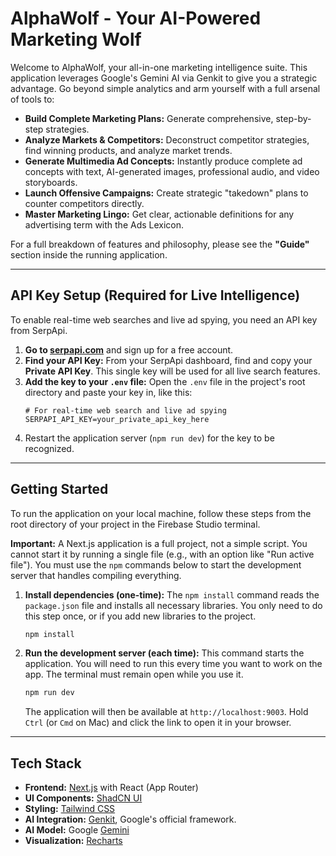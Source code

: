 # AlphaWolf - Your AI-Powered Marketing Wolf

Welcome to AlphaWolf, your all-in-one marketing intelligence suite. This application leverages Google's Gemini AI via Genkit to give you a strategic advantage. Go beyond simple analytics and arm yourself with a full arsenal of tools to:

*   **Build Complete Marketing Plans:** Generate comprehensive, step-by-step strategies.
*   **Analyze Markets & Competitors:** Deconstruct competitor strategies, find winning products, and analyze market trends.
*   **Generate Multimedia Ad Concepts:** Instantly produce complete ad concepts with text, AI-generated images, professional audio, and video storyboards.
*   **Launch Offensive Campaigns:** Create strategic "takedown" plans to counter competitors directly.
*   **Master Marketing Lingo:** Get clear, actionable definitions for any advertising term with the Ads Lexicon.

For a full breakdown of features and philosophy, please see the **"Guide"** section inside the running application.

---

## API Key Setup (Required for Live Intelligence)

To enable real-time web searches and live ad spying, you need an API key from SerpApi.

1.  **Go to [serpapi.com](https://serpapi.com/)** and sign up for a free account.
2.  **Find your API Key:** From your SerpApi dashboard, find and copy your **Private API Key**. This single key will be used for all live search features.
3.  **Add the key to your `.env` file:** Open the `.env` file in the project's root directory and paste your key in, like this:
    ```
    # For real-time web search and live ad spying
    SERPAPI_API_KEY=your_private_api_key_here
    ```
4.  Restart the application server (`npm run dev`) for the key to be recognized.

---

## Getting Started

To run the application on your local machine, follow these steps from the root directory of your project in the Firebase Studio terminal.

**Important:** A Next.js application is a full project, not a simple script. You cannot start it by running a single file (e.g., with an option like "Run active file"). You must use the `npm` commands below to start the development server that handles compiling everything.

1.  **Install dependencies (one-time):**
    The `npm install` command reads the `package.json` file and installs all necessary libraries. You only need to do this step once, or if you add new libraries to the project.
    ```bash
    npm install
    ```

2.  **Run the development server (each time):**
    This command starts the application. You will need to run this every time you want to work on the app. The terminal must remain open while you use it.
    ```bash
    npm run dev
    ```
    The application will then be available at `http://localhost:9003`. Hold `Ctrl` (or `Cmd` on Mac) and click the link to open it in your browser.

---

## Tech Stack

-   **Frontend:** [Next.js](https://nextjs.org/) with React (App Router)
-   **UI Components:** [ShadCN UI](https://ui.shadcn.com/)
-   **Styling:** [Tailwind CSS](https://tailwindcss.com/)
-   **AI Integration:** [Genkit](https://firebase.google.com/docs/genkit), Google's official framework.
-   **AI Model:** Google [Gemini](https://deepmind.google.com/technologies/gemini/)
-   **Visualization:** [Recharts](https://recharts.org/)
